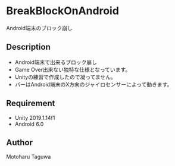 BreakBlockOnAndroid
====

Android端末のブロック崩し

## Description
* Android端末で出来るブロック崩し
* Game Over出来ない独特な仕様となっています。
* Unityの練習で作成したので凝ってません。
* バーはAndroid端末のX方向のジャイロセンサーによって動きます。
## Requirement
* Unity 2019.1.14f1
* Android 6.0
## Author
Motoharu Taguwa
